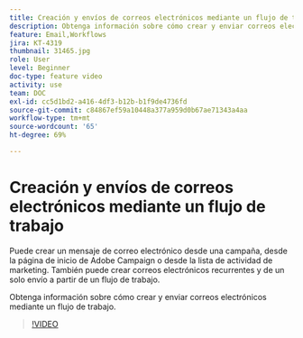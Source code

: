 ```yaml
---
title: Creación y envíos de correos electrónicos mediante un flujo de trabajo
description: Obtenga información sobre cómo crear y enviar correos electrónicos mediante un flujo de trabajo.
feature: Email,Workflows
jira: KT-4319
thumbnail: 31465.jpg
role: User
level: Beginner
doc-type: feature video
activity: use
team: DOC
exl-id: cc5d1bd2-a416-4df3-b12b-b1f9de4736fd
source-git-commit: c84867ef59a10448a377a959d0b67ae71343a4aa
workflow-type: tm+mt
source-wordcount: '65'
ht-degree: 69%

---
```


# Creación y envíos de correos electrónicos mediante un flujo de trabajo

Puede crear un mensaje de correo electrónico desde una campaña, desde la página de inicio de Adobe Campaign o desde la lista de actividad de marketing. También puede crear correos electrónicos recurrentes y de un solo envío a partir de un flujo de trabajo.

Obtenga información sobre cómo crear y enviar correos electrónicos mediante un flujo de trabajo.

>[!VIDEO](https://video.tv.adobe.com/v/31465?quality=12&learn=on)
